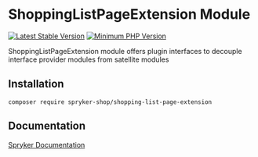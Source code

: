 # ShoppingListPageExtension Module
[![Latest Stable Version](https://poser.pugx.org/spryker-shop/shopping-list-page-extension/v/stable.svg)](https://packagist.org/packages/spryker-shop/shopping-list-page-extension)
[![Minimum PHP Version](https://img.shields.io/badge/php-%3E%3D%207.4-8892BF.svg)](https://php.net/)

ShoppingListPageExtension module offers plugin interfaces to decouple interface provider modules from satellite modules

## Installation

```
composer require spryker-shop/shopping-list-page-extension
```

## Documentation

[Spryker Documentation](https://docs.spryker.com)
